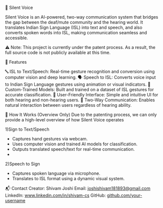 🧏‍ Silent Voice

Silent Voice is an AI-powered, two-way communication system that bridges the gap between the deaf/mute community and the hearing world. It translates Indian Sign Language (ISL) into text and speech, and also converts spoken words into ISL, making communication seamless and accessible.

⚠️ Note: This project is currently under the patent process. As a result, the full source code is not publicly available at this time.

🚀 Features

🔤 ISL to Text/Speech: Real-time gesture recognition and conversion using computer vision and deep learning.
🗣️ Speech to ISL: Converts voice input to Indian Sign Language gestures using animation or visual indicators.
🧠 Custom-Trained Models: Built and trained on a dataset of ISL gestures for accurate classification.
🎯 User-Friendly Interface: Simple and intuitive UI for both hearing and non-hearing users.
🔄 Two-Way Communication: Enables natural interaction between users regardless of hearing ability.

🧪 How It Works (Overview Only)
Due to the patenting process, we can only provide a high-level overview of how Silent Voice operates

1)Sign to Text/Speech

- Captures hand gestures via webcam.
- Uses computer vision and trained AI models for classification.
- Outputs translated speech/text for real-time communication.
- 
2)Speech to Sign
  
- Captures spoken language via microphone.
- Translates to ISL format using a dynamic visual system.

📬 Contact
Creator: Shivam Joshi
Email: joshishivam181893@gmail.com
LinkedIn: www.linkedin.com/in/shivam-cs
GitHub: [github.com/your-username](https://github.com/Shivam-Joshi-1803)
